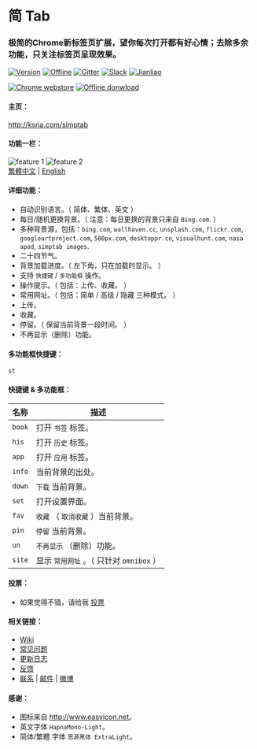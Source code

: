 简 Tab
=======
### 极简的Chrome新标签页扩展，望你每次打开都有好心情；去除多余功能，只关注标签页呈现效果。
[![Version][version-badge]][version-link]
[![Offline][offline-badge]][offline-link]
[![Gitter][gitter-badge]][gitter-link]
[![Slack][slack-badge]][slack-link]
[![Jianliao][jianliao-badge]][jianliao-link]  

[![Chrome webstore](http://i.imgur.com/VHT26ei.png)](https://chrome.google.com/webstore/detail/simptab-new-tab/kbgmbmkhepchmmcnbdbclpkpegbgikjc)    [![Offline donwload](http://i.imgur.com/n2GoUtn.png)](http://ksria.com/simptab/crx/1.5.0/simptab.crx)

#### 主页：
<http://ksria.com/simptab>

#### 功能一栏：
  ![feature 1](http://i.imgur.com/BZGMo4p.jpg)
  ![feature 2](http://i.imgur.com/auWFlc9.jpg)  
  [繁體中文](https://github.com/kenshin/simptab/blob/master/README.tw.md) | [English](https://github.com/kenshin/simptab/blob/master/README.en.md)

#### 详细功能：
- 自动识别语言。（ 简体、繁体、英文 ）  
- 每日/随机更换背景。（ 注意：每日更换的背景只来自 `Bing.com`. ）  
- 多种背景源，包括：`bing.com`, `wallhaven.cc`, `unsplash.com`, `flickr.com`, `googleartproject.com`, `500px.com`, `desktoppr.co`, `visualhunt.com`, `nasa apod`, `simptab images`.  
- 二十四节气。
- 背景加载进度。（ 左下角，只在加载时显示。 ）  
- 支持 `快捷键` / `多功能框` 操作。  
- 操作提示。（ 包括：上传、收藏。 ）  
- 常用网址。（ 包括：简单 / 高级 / 隐藏 三种模式。 ）
- 上传。  
- 收藏。  
- 停留。（ 保留当前背景一段时间。 ）
- 不再显示（删除）功能。  

#### 多功能框快捷键：
`st`

#### 快捷键 & 多功能框：
名称 | 描述
------ | ------
`book` | 打开 `书签` 标签。
`his ` | 打开 `历史` 标签。
`app ` | 打开 `应用` 标签。
`info` | 当前背景的出处。
`down` | `下载` 当前背景。
`set ` | 打开设置界面。
`fav`  | `收藏` （ `取消收藏` ）当前背景。
`pin`  | `停留` 当前背景。
`un`   | `不再显示` （删除）功能。
`site` | 显示 `常用网址` 。（ 只针对 `omnibox` ）

#### 投票：
* 如果觉得不错，请给我 [投票](https://chrome.google.com/webstore/detail/simptab-new-tab/kbgmbmkhepchmmcnbdbclpkpegbgikjc/reviews?hl=zh-CN)

#### 相关链接：
* [Wiki](https://github.com/kenshin/simptab/wiki)
* [常见问题](https://github.com/kenshin/simptab/blob/master/QA.md)
* [更新日志](https://github.com/kenshin/simptab/blob/master/CHANGELOG.md)
* [反馈](https://github.com/kenshin/simptab/issues)
* [联系](http://kenshin.wang) | [邮件](kenshin@ksria.com) | [微博](http://weibo.com/23784148)

#### 感谢：
- 图标来自 <http://www.easyicon.net>。
- 英文字体 `HapnaMono-Light`。
- 简体/繁體 字体 `思源黑体 ExtraLight`。

<!-- Header -->
[version-badge]:    https://img.shields.io/badge/release_version-1.5.0-blue.svg
[version-link]:     https://github.com/kenshin/simptab/releases
[offline-badge]:    https://img.shields.io/badge/download-_418k_lastest_version-brightgreen.svg
[offline-link]:     http://ksria.com/simptab/crx/1.5.0/simptab.crx
[gitter-badge]:     https://badges.gitter.im/kenshin/simptab.svg
[gitter-link]:      https://gitter.im/kenshin/simptab?utm_source=badge&utm_medium=badge&utm_campaign=pr-badge
[slack-badge]:      https://img.shields.io/badge/chat-slack-orange.svg
[slack-link]:       https://simptab-crx.slack.com/
[jianliao-badge]:   https://img.shields.io/badge/chat-jianliao-yellowgreen.svg
[jianliao-link]:    https://guest.jianliao.com/rooms/76dce8b01v
